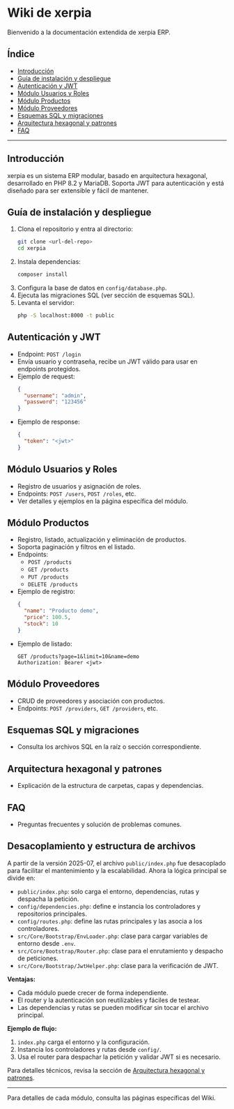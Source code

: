 # Wiki de xerpia

Bienvenido a la documentación extendida de xerpia ERP.

## Índice

- [Introducción](#introducción)
- [Guía de instalación y despliegue](#guía-de-instalación-y-despliegue)
- [Autenticación y JWT](#autenticación-y-jwt)
- [Módulo Usuarios y Roles](#módulo-usuarios-y-roles)
- [Módulo Productos](#módulo-productos)
- [Módulo Proveedores](#módulo-proveedores)
- [Esquemas SQL y migraciones](#esquemas-sql-y-migraciones)
- [Arquitectura hexagonal y patrones](#arquitectura-hexagonal-y-patrones)
- [FAQ](#faq)

---

## Introducción

xerpia es un sistema ERP modular, basado en arquitectura hexagonal, desarrollado en PHP 8.2 y MariaDB. Soporta JWT para autenticación y está diseñado para ser extensible y fácil de mantener.

## Guía de instalación y despliegue

1. Clona el repositorio y entra al directorio:
   ```bash
   git clone <url-del-repo>
   cd xerpia
   ```
2. Instala dependencias:
   ```bash
   composer install
   ```
3. Configura la base de datos en `config/database.php`.
4. Ejecuta las migraciones SQL (ver sección de esquemas SQL).
5. Levanta el servidor:
   ```bash
   php -S localhost:8000 -t public
   ```

## Autenticación y JWT

- Endpoint: `POST /login`
- Envía usuario y contraseña, recibe un JWT válido para usar en endpoints protegidos.
- Ejemplo de request:
  ```json
  {
    "username": "admin",
    "password": "123456"
  }
  ```
- Ejemplo de response:
  ```json
  {
    "token": "<jwt>"
  }
  ```

## Módulo Usuarios y Roles

- Registro de usuarios y asignación de roles.
- Endpoints: `POST /users`, `POST /roles`, etc.
- Ver detalles y ejemplos en la página específica del módulo.

## Módulo Productos

- Registro, listado, actualización y eliminación de productos.
- Soporta paginación y filtros en el listado.
- Endpoints:
  - `POST /products`
  - `GET /products`
  - `PUT /products`
  - `DELETE /products`
- Ejemplo de registro:
  ```json
  {
    "name": "Producto demo",
    "price": 100.5,
    "stock": 10
  }
  ```
- Ejemplo de listado:
  ```http
  GET /products?page=1&limit=10&name=demo
  Authorization: Bearer <jwt>
  ```

## Módulo Proveedores

- CRUD de proveedores y asociación con productos.
- Endpoints: `POST /providers`, `GET /providers`, etc.

## Esquemas SQL y migraciones

- Consulta los archivos SQL en la raíz o sección correspondiente.

## Arquitectura hexagonal y patrones

- Explicación de la estructura de carpetas, capas y dependencias.

## FAQ

- Preguntas frecuentes y solución de problemas comunes.

## Desacoplamiento y estructura de archivos

A partir de la versión 2025-07, el archivo `public/index.php` fue desacoplado para facilitar el mantenimiento y la escalabilidad. Ahora la lógica principal se divide en:

- `public/index.php`: solo carga el entorno, dependencias, rutas y despacha la petición.
- `config/dependencies.php`: define e instancia los controladores y repositorios principales.
- `config/routes.php`: define las rutas principales y las asocia a los controladores.
- `src/Core/Bootstrap/EnvLoader.php`: clase para cargar variables de entorno desde `.env`.
- `src/Core/Bootstrap/Router.php`: clase para el enrutamiento y despacho de peticiones.
- `src/Core/Bootstrap/JwtHelper.php`: clase para la verificación de JWT.

**Ventajas:**
- Cada módulo puede crecer de forma independiente.
- El router y la autenticación son reutilizables y fáciles de testear.
- Las dependencias y rutas se pueden modificar sin tocar el archivo principal.

**Ejemplo de flujo:**
1. `index.php` carga el entorno y la configuración.
2. Instancia los controladores y rutas desde `config/`.
3. Usa el router para despachar la petición y validar JWT si es necesario.

Para detalles técnicos, revisa la sección de [Arquitectura hexagonal y patrones](./Arquitectura-Hexagonal.md).

---

Para detalles de cada módulo, consulta las páginas específicas del Wiki.

